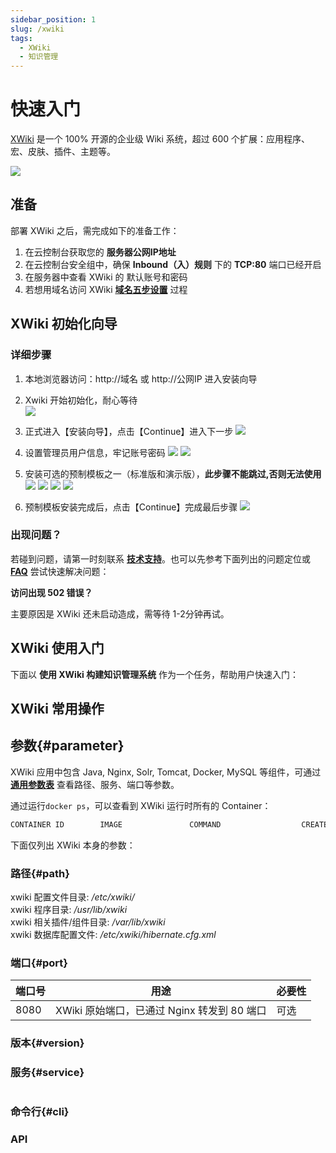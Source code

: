 ```yaml
---
sidebar_position: 1
slug: /xwiki
tags:
  - XWiki
  - 知识管理
---
```


# 快速入门

[XWiki](https://www.xwiki.org/xwiki/bin/view/Main/WebHome) 是一个 100% 开源的企业级 Wiki 系统，超过 600 个扩展：应用程序、宏、皮肤、插件、主题等。

![](https://libs.websoft9.com/Websoft9/DocsPicture/zh/xwiki/xwiki-gui-websoft9.png)

## 准备

部署  XWiki 之后，需完成如下的准备工作：

1. 在云控制台获取您的 **服务器公网IP地址** 
2. 在云控制台安全组中，确保 **Inbound（入）规则** 下的 **TCP:80** 端口已经开启
3. 在服务器中查看 XWiki 的 默认账号和密码  
4. 若想用域名访问  XWiki **[域名五步设置](./administrator/domain_step)** 过程


## XWiki 初始化向导

### 详细步骤

1. 本地浏览器访问：http://域名 或 http://公网IP 进入安装向导

2. Xwiki 开始初始化，耐心等待  
    ![](http://libs.websoft9.com/Websoft9/DocsPicture/zh/xwiki/xwiki-initializing-websoft9.png)

3. 正式进入【安装向导】，点击【Continue】进入下一步
    ![](http://libs.websoft9.com/Websoft9/DocsPicture/zh/xwiki/xwiki-install-wizard-websoft9.png)

4. 设置管理员用户信息，牢记账号密码
    ![](http://libs.websoft9.com/Websoft9/DocsPicture/zh/xwiki/xwiki-set-admin.png)
    ![](http://libs.websoft9.com/Websoft9/DocsPicture/zh/xwiki/xwiki-admin-install-websoft9.png)

5. 安装可选的预制模板之一（标准版和演示版），**此步骤不能跳过,否则无法使用**
    ![](http://libs.websoft9.com/Websoft9/DocsPicture/zh/xwiki/xwiki-install-flavor1-websoft9.png)
    ![](http://libs.websoft9.com/Websoft9/DocsPicture/zh/xwiki/xwiki-install-flavor2-websoft9.png)
    ![](http://libs.websoft9.com/Websoft9/DocsPicture/zh/xwiki/xwiki-install-flavor3-websoft9.png)
    ![](http://libs.websoft9.com/Websoft9/DocsPicture/zh/xwiki/xwiki-install-flavor4-websoft9.png)

10. 预制模板安装完成后，点击【Continue】完成最后步骤
    ![](http://libs.websoft9.com/Websoft9/DocsPicture/zh/xwiki/xwiki-install-complete-websoft9.png)


### 出现问题？

若碰到问题，请第一时刻联系 **[技术支持](./helpdesk)**。也可以先参考下面列出的问题定位或  **[FAQ](./faq#setup)** 尝试快速解决问题：

**访问出现 502 错误？**  

主要原因是 XWiki 还未启动造成，需等待 1-2分钟再试。

## XWiki 使用入门

下面以 **使用 XWiki 构建知识管理系统** 作为一个任务，帮助用户快速入门：


## XWiki 常用操作

## 参数{#parameter}

XWiki 应用中包含 Java, Nginx, Solr, Tomcat, Docker, MySQL 等组件，可通过 **[通用参数表](./administrator/parameter)** 查看路径、服务、端口等参数。

通过运行`docker ps`，可以查看到 XWiki 运行时所有的 Container：

```bash
CONTAINER ID        IMAGE               COMMAND                  CREATED             STATUS              PORTS                                NAMES
```


下面仅列出 XWiki 本身的参数：

### 路径{#path}

xwiki 配置文件目录: */etc/xwiki/*  
xwiki 程序目录: */usr/lib/xwiki*  
xwiki 相关插件/组件目录: */var/lib/xwiki*  
xwiki 数据库配置文件: */etc/xwiki/hibernate.cfg.xml*  

### 端口{#port}

| 端口号 | 用途                                          | 必要性 |
| ------ | --------------------------------------------- | ------ |
| 8080   | XWiki 原始端口，已通过 Nginx 转发到 80 端口 | 可选   |


### 版本{#version}


### 服务{#service}

```shell
```

### 命令行{#cli}

### API